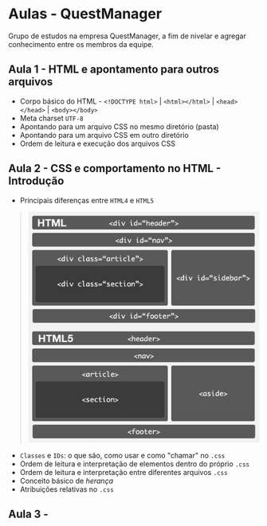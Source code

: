 # Aulas - QuestManager

Grupo de estudos na empresa QuestManager, a fim de nivelar e agregar conhecimento entre os membros da equipe.

## Aula 1 - HTML e apontamento para outros arquivos
* Corpo básico do HTML - ``<!DOCTYPE html>`` | ``<html></html>`` | ``<head></head>`` | ``<body></body>``
* Meta charset ``UTF-8``
* Apontando para um arquivo CSS no mesmo diretório (pasta)
* Apontando para um arquivo CSS em outro diretório
* Ordem de leitura e execução dos arquivos CSS

## Aula 2 - CSS e comportamento no HTML - Introdução
* Principais diferenças entre ``HTML4`` e ``HTML5``
 > ![HTML4 x HTML5](Aula2/Html5.gif)
* ``Classes`` e ``IDs``: o que são, como usar e como "chamar" no ``.css``
* Ordem de leitura e interpretação de elementos dentro do próprio ``.css``
* Ordem de leitura e interpretação entre diferentes arquivos ``.css``
* Conceito básico de *herança*
* Atribuições relativas no ``.css``

## Aula 3 - 
